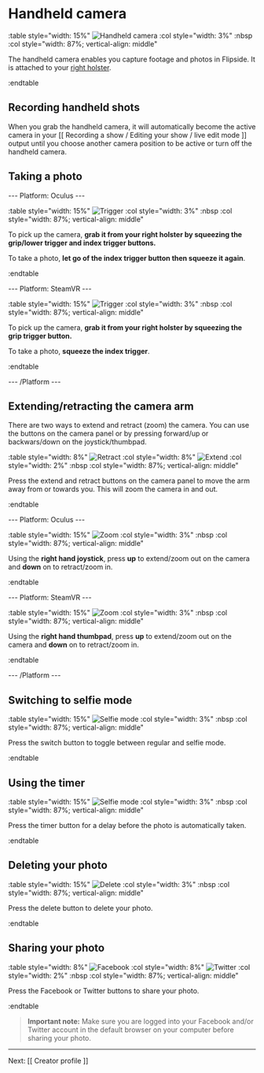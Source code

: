 # Handheld camera

:table style="width: 15%"
	![Handheld camera](/files/docs/graphics/model_selfie-camera.png)
:col style="width: 3%"
	:nbsp
:col style="width: 87%; vertical-align: middle"

The handheld camera enables you capture footage and photos in Flipside. It is attached to your [right holster](/docs/2020.1/utility-belt).

:endtable

## Recording handheld shots

When you grab the handheld camera, it will automatically become the active camera in your
[[ Recording a show / Editing your show / live edit mode ]] output until you choose another
camera position to be active or turn off the handheld camera.

## Taking a photo

--- Platform: Oculus ---

:table style="width: 15%"
	![Trigger](/files/docs/graphics/Oculus-touch_L-trigger_L-grip.png)
:col style="width: 3%"
	:nbsp
:col style="width: 87%; vertical-align: middle"

To pick up the camera, **grab it from your right holster by squeezing the grip/lower trigger and index trigger buttons.**

To take a photo, **let go of the index trigger button then squeeze it again**.

:endtable

--- Platform: SteamVR ---

:table style="width: 15%"
	![Trigger](/files/docs/graphics/Vive_grip-f_trigger.png)
:col style="width: 3%"
	:nbsp
:col style="width: 87%; vertical-align: middle"

To pick up the camera, **grab it from your right holster by squeezing the grip trigger button.**

To take a photo, **squeeze the index trigger**.

:endtable

--- /Platform ---

## Extending/retracting the camera arm

There are two ways to extend and retract (zoom) the camera.  You can use the buttons on the camera panel or by pressing forward/up or backwars/down on the joystick/thumbpad.

:table style="width: 8%"
	![Retract](/files/docs/graphics/button_c-retract.png)
:col style="width: 8%"
	![Extend](/files/docs/graphics/button_c-extend.png)
:col style="width: 2%"
	:nbsp
:col style="width: 87%; vertical-align: middle"

Press the extend and retract buttons on the camera panel to move the arm away from or towards you.
This will zoom the camera in and out.

:endtable

--- Platform: Oculus ---

:table style="width: 15%"
	![Zoom](/files/docs/graphics/Oculus-touch_R-joystick.png)
:col style="width: 3%"
	:nbsp
:col style="width: 87%; vertical-align: middle"

Using the **right hand joystick**, press **up** to extend/zoom out on the camera and **down** on to retract/zoom in.

:endtable

--- Platform: SteamVR ---

:table style="width: 15%"
	![Zoom](/files/docs/graphics/Vive_joystick.png)
:col style="width: 3%"
	:nbsp
:col style="width: 87%; vertical-align: middle"

Using the **right hand thumbpad**, press **up** to extend/zoom out on the camera and **down** on to retract/zoom in.

:endtable

--- /Platform ---

## Switching to selfie mode

:table style="width: 15%"
	![Selfie mode](/files/docs/graphics/button_c-modes.png)
:col style="width: 3%"
	:nbsp
:col style="width: 87%; vertical-align: middle"

Press the switch button to toggle between regular and selfie mode.

:endtable

## Using the timer

:table style="width: 15%"
	![Selfie mode](/files/docs/graphics/button_c-timer.png)
:col style="width: 3%"
	:nbsp
:col style="width: 87%; vertical-align: middle"

Press the timer button for a delay before the photo is automatically taken.

:endtable

## Deleting your photo

:table style="width: 15%"
	![Delete](/files/docs/graphics/button_c-delete.png)
:col style="width: 3%"
	:nbsp
:col style="width: 87%; vertical-align: middle"

Press the delete button to delete your photo.

:endtable

## Sharing your photo

:table style="width: 8%"
	![Facebook](/files/docs/graphics/button_facebook.png)
:col style="width: 8%"
	![Twitter](/files/docs/graphics/button_twitter.png)
:col style="width: 2%"
	:nbsp
:col style="width: 87%; vertical-align: middle"

Press the Facebook or Twitter buttons to share your photo.

:endtable

> **Important note:** Make sure you are logged into your Facebook and/or Twitter account in the default browser on your computer before sharing your photo.

---

Next: [[ Creator profile ]]
